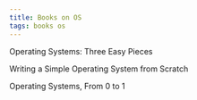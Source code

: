 ```yaml
---
title: Books on OS
tags: books os
---
```


Operating Systems: Three Easy Pieces

Writing a Simple Operating System from Scratch

Operating Systems, From 0 to 1 